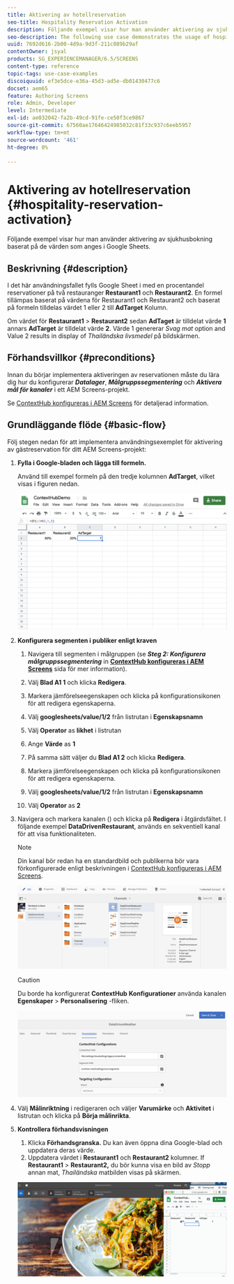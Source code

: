```yaml
---
title: Aktivering av hotellreservation
seo-title: Hospitality Reservation Activation
description: Följande exempel visar hur man använder aktivering av sjukhusbokning baserat på de värden som anges i Google Sheets.
seo-description: The following use case demonstrates the usage of hospital reservation activation based on the values populated in Google Sheets.
uuid: 7692d616-2b00-4d9a-9d3f-211c089b29af
contentOwner: jsyal
products: SG_EXPERIENCEMANAGER/6.5/SCREENS
content-type: reference
topic-tags: use-case-examples
discoiquuid: ef3e5dce-e36a-45d3-ad5e-db01430477c6
docset: aem65
feature: Authoring Screens
role: Admin, Developer
level: Intermediate
exl-id: ae032042-fa2b-49cd-91fe-ce50f3ce9867
source-git-commit: 67560ae17646424985032c81f33c937c6eeb5957
workflow-type: tm+mt
source-wordcount: '461'
ht-degree: 0%

---
```


# Aktivering av hotellreservation {#hospitality-reservation-activation}

Följande exempel visar hur man använder aktivering av sjukhusbokning baserat på de värden som anges i Google Sheets.

## Beskrivning {#description}

I det här användningsfallet fylls Google Sheet i med en procentandel reservationer på två restauranger **Restaurant1** och **Restaurant2**. En formel tillämpas baserat på värdena för Restaurant1 och Restaurant2 och baserat på formeln tilldelas värdet 1 eller 2 till **AdTarget** Kolumn.

Om värdet för **Restaurant1** > **Restaurant2** sedan **AdTaget** är tilldelat värde **1** annars **AdTarget** är tilldelat värde **2**. Värde 1 genererar *Svag mat* option and Value 2 results in display of *Thailändska livsmedel* på bildskärmen.

## Förhandsvillkor {#preconditions}

Innan du börjar implementera aktiveringen av reservationen måste du lära dig hur du konfigurerar ***Datalager***, ***Målgruppssegmentering*** och ***Aktivera mål för kanaler*** i ett AEM Screens-projekt.

Se [ContextHub konfigureras i AEM Screens](configuring-context-hub.md) för detaljerad information.

## Grundläggande flöde {#basic-flow}

Följ stegen nedan för att implementera användningsexemplet för aktivering av gästreservation för ditt AEM Screens-projekt:

1. **Fylla i Google-bladen och lägga till formeln.**

   Använd till exempel formeln på den tredje kolumnen **AdTarget**, vilket visas i figuren nedan.

   ![screen_shot_2019-04-29at94132am](assets/screen_shot_2019-04-29at94132am.png)

1. **Konfigurera segmenten i publiker enligt kraven**

   1. Navigera till segmenten i målgruppen (se ***Steg 2: Konfigurera målgruppssegmentering*** in **[ContextHub konfigureras i AEM Screens](configuring-context-hub.md)** sida för mer information).

   1. Välj **Blad A1 1** och klicka **Redigera**.

   1. Markera jämförelseegenskapen och klicka på konfigurationsikonen för att redigera egenskaperna.
   1. Välj **googlesheets/value/1/2** från listrutan i **Egenskapsnamn**

   1. Välj **Operator** as **likhet** i listrutan

   1. Ange **Värde** as **1**

   1. På samma sätt väljer du **Blad A1 2** och klicka **Redigera**.

   1. Markera jämförelseegenskapen och klicka på konfigurationsikonen för att redigera egenskaperna.
   1. Välj **googlesheets/value/1/2** från listrutan i **Egenskapsnamn**

   1. Välj **Operator** as **2**

1. Navigera och markera kanalen () och klicka på **Redigera** i åtgärdsfältet. I följande exempel **DataDrivenRestaurant**, används en sekventiell kanal för att visa funktionaliteten.

   >[!NOTE]
   >
   >Din kanal bör redan ha en standardbild och publikerna bör vara förkonfigurerade enligt beskrivningen i [ContextHub konfigureras i AEM Screens](configuring-context-hub.md).

   ![screen_shot_2019-05-08at14652pm](assets/screen_shot_2019-05-08at14652pm.png)

   >[!CAUTION]
   >
   >Du borde ha konfigurerat **ContextHub** **Konfigurationer** använda kanalen **Egenskaper** > **Personalisering** -fliken.

   ![screen_shot_2019-05-08at114106am](assets/screen_shot_2019-05-08at114106am.png)

1. Välj **Målinriktning** i redigeraren och väljer **Varumärke** och **Aktivitet** i listrutan och klicka på **Börja målinrikta**.
1. **Kontrollera förhandsvisningen**

   1. Klicka **Förhandsgranska.** Du kan även öppna dina Google-blad och uppdatera deras värde.
   1. Uppdatera värdet i **Restaurant1** och **Restaurant2** kolumner. If **Restaurant1** > **Restaurant2,** du bör kunna visa en bild av *Stopp* annan mat, *Thailändska* matbilden visas på skärmen.

   ![result5](assets/result5.gif)
